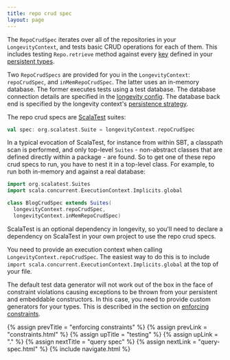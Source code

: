 ```yaml
---
title: repo crud spec
layout: page
---
```


The `RepoCrudSpec` iterates over all of the repositories in your
`LongevityContext`, and tests basic CRUD operations for each of
them. This includes testing `Repo.retrieve` method against every
[key](../ptype/keys.html) defined in your [persistent
types](../ptype).

Two `RepoCrudSpecs` are provided for you in the `LongevityContext`:
`repoCrudSpec`, and `inMemRepoCrudSpec`. The latter uses an in-memory
database. The former executes tests using a test database. The
database connection details are specified in the [longevity
config](../context/config.html). The database back end is specified by
the longevity context's [persistence strategy](../context/pstrat.html).

The repo crud specs are [ScalaTest](http://www.scalatest.org/) suites:

```scala
val spec: org.scalatest.Suite = longevityContext.repoCrudSpec
```

In a typical evocation of ScalaTest, for instance from within SBT, a
classpath scan is performed, and only top-level `Suites` -
non-abstract classes that are defined directly within a package - are
found. So to get one of these repo crud specs to run, you have to nest
it in a top-level class. For example, to run both in-memory and
against a real database:

```scala
import org.scalatest.Suites
import scala.concurrent.ExecutionContext.Implicits.global

class BlogCrudSpec extends Suites(
  longevityContext.repoCrudSpec,
  longevityContext.inMemRepoCrudSpec)
```

ScalaTest is an optional dependency in longevity, so you'll need to
declare a dependency on ScalaTest in your own project to use the repo
crud specs.

You need to provide an execution context when calling
`LongevityContext.repoCrudSpec`. The easiest way to do this is to
include `import scala.concurrent.ExecutionContext.Implicits.global` at
the top of your file.

The default test data generator will not work out of the box in the
face of constraint violations causing exceptions to be thrown from
your persistent and embeddable constructors. In this case, you need to
provide custom generators for your types. This is described in the
section on [enforcing constraints](constraints.html).

{% assign prevTitle = "enforcing constraints" %}
{% assign prevLink = "constraints.html" %}
{% assign upTitle = "testing" %}
{% assign upLink = "." %}
{% assign nextTitle = "query spec" %}
{% assign nextLink = "query-spec.html" %}
{% include navigate.html %}

